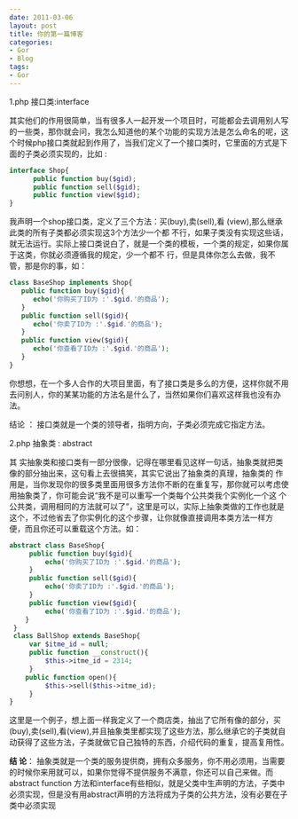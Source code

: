```yaml
---
date: 2011-03-06
layout: post
title: 你的第一篇博客
categories:
- Gor
- Blog
tags:
- Gor
---
```


1.php 接口类:interface

其实他们的作用很简单，当有很多人一起开发一个项目时，可能都会去调用别人写的一些类，那你就会问，我怎么知道他的某个功能的实现方法是怎么命名的呢，这个时候php接口类就起到作用了，当我们定义了一个接口类时，它里面的方式是下面的子类必须实现的，比如 :

```php
interface Shop{  
      public function buy($gid);  
      public function sell($gid);  
      public function view($gid);  
}
```

我声明一个shop接口类，定义了三个方法：买(buy),卖(sell),看 (view),那么继承此类的所有子类都必须实现这3个方法少一个都 不行，如果子类没有实现这些话，就无法运行。实际上接口类说白了，就是一个类的模板，一个类的规定，如果你属于这类，你就必须遵循我的规定，少一个都不 行，但是具体你怎么去做，我不管，那是你的事，如：

```php
class BaseShop implements Shop{  
   public function buy($gid){  
      echo('你购买了ID为 :'.$gid.'的商品');  
   }  
   public function sell($gid){  
      echo('你卖了ID为 :'.$gid.'的商品');  
   }  
   public function view($gid){  
      echo('你查看了ID为 :'.$gid.'的商品');  
   }  
}
```

你想想，在一个多人合作的大项目里面，有了接口类是多么的方便，这样你就不用去问别人，你的某某功能的方法名是什么了，当然如果你们喜欢这样我也没有办法。

结论 ： 接口类就是一个类的领导者，指明方向，子类必须完成它指定方法。

2.php 抽象类 : abstract

其 实抽象类和接口类有一部分很像，记得在哪里看见这样一句话，抽象类就把类像的部分抽出来，这句看上去很搞笑，其实它说出了抽象类的真理，抽象类的 作用是，当你发现你的很多类里面用很多方法你不断的在重复写，那你就可以考虑使用抽象类了，你可能会说“我不是可以重写一个类每个公共类我个实例化一个这 个公共类，调用相同的方法就可以了”，这里是可以，实际上抽象类做的工作也就是这个，不过他省去了你实例化的这个步骤，让你就像直接调用本类方法一样方 便，而且你还可以重载这个方法。如：

```php
abstract class BaseShop{  
     public function buy($gid){  
         echo('你购买了ID为 :'.$gid.'的商品');  
     }  
     public function sell($gid){  
         echo('你卖了ID为 :'.$gid.'的商品');  
     }  
     public function view($gid){  
         echo('你查看了ID为 :'.$gid.'的商品');  
    }  
 }  
 class BallShop extends BaseShop{  
     var $itme_id = null;  
     public function __construct(){  
         $this->itme_id = 2314;  
     }  
    public function open(){  
         $this->sell($this->itme_id);  
     }  
}
```

这里是一个例子，想上面一样我定义了一个商店类，抽出了它所有像的部分，买(buy),卖(sell),看(view),并且抽象类里都实现了这些方法，那么继承它的子类就自动获得了这些方法，子类就做它自己独特的东西，介绍代码的重复，提高复用性。

 
**结 论**： 抽象类就是一个类的服务提供商，拥有众多服务，你不用必须用，当需要的时候你来用就可以，如果你觉得不提供服务不满意，你还可以自己来做。而 abstract function 方法和interface有些相似，就是父类中生声明的方法，子类中必须实现，但是没有用abstract声明的方法将成为子类的公共方法，没有必要在子 类中必须实现
